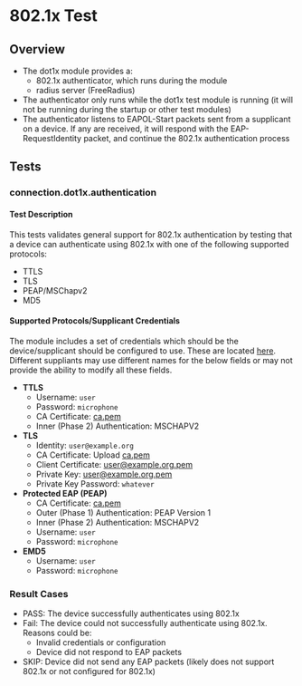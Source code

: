 # 802.1x Test

## Overview
- The dot1x module provides a:
   - 802.1x authenticator, which runs during the module
   - radius server (FreeRadius)
- The authenticator only runs while the dot1x test module is running (it will
  not be running during the startup or other test modules)
- The authenticator listens to EAPOL-Start packets sent from a supplicant on a
  device. If any are received, it will respond with the EAP-RequestIdentity
  packet, and continue the 802.1x authentication process  

## Tests

### connection.dot1x.authentication

#### Test Description
This tests validates general support for 802.1x authentication by testing that a device
can authenticate using 802.1x with one of the following supported protocols:
- TTLS
- TLS
- PEAP/MSChapv2
- MD5

#### Supported Protocols/Supplicant Credentials
The module includes a set of credentials which should be the device/supplicant
should be configured to use. These are located
[here](docker/include/etc/wpasupplicant). Different suppliants may use different
names for the below fields or may not provide the ability to modify all these
fields. 
- **TTLS**
   - Username: `user`
   - Password: `microphone`
   - CA Certificate: [ca.pem](/etc/wpasupplicant/cert/ca.pem)
   - Inner (Phase 2) Authentication: MSCHAPV2
- **TLS**
   - Identity: `user@example.org`
   - CA Certificate: Upload [ca.pem](/etc/wpasupplicant/cert/ca.pem)
   - Client Certificate: [user@example.org.pem](/etc/wpasupplicant/cert/user@example.org.pem)
   - Private Key: [user@example.org.pem](/etc/wpasupplicant/cert/user@example.org.pem)
   - Private Key Password: `whatever`
- **Protected EAP (PEAP)**
   - CA Certificate: [ca.pem](/etc/wpasupplicant/cert/ca.pem)
   - Outer (Phase 1) Authentication: PEAP Version 1
   - Inner (Phase 2) Authentication: MSCHAPV2
   - Username: `user`
   - Password: `microphone`
- **EMD5**
   - Username: `user`
   - Password: `microphone`

### Result Cases
- PASS: The device successfully authenticates using 802.1x 
- Fail: The device could not successfully authenticate using 802.1x. Reasons could be:
    - Invalid credentials or configuration
    - Device did not respond to EAP packets
- SKIP: Device did not send any EAP packets (likely does not support 802.1x or not configured for 802.1x)